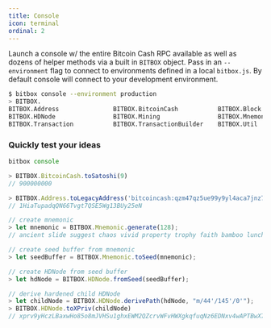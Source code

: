 ```yaml
---
title: Console
icon: terminal
ordinal: 2
---
```


Launch a console w/ the entire Bitcoin Cash RPC available as well as dozens of helper methods via a built in `BITBOX` object. Pass in an `--environment` flag to connect to environments defined in a local `bitbox.js`. By default console will connect to your development environment.

```bash
$ bitbox console --environment production
> BITBOX.
BITBOX.Address               BITBOX.BitcoinCash           BITBOX.Block                 BITBOX.Blockchain            BITBOX.Control               BITBOX.Crypto                BITBOX.ECPair                BITBOX.Generating            BITBOX.restURL
BITBOX.HDNode                BITBOX.Mining                BITBOX.Mnemonic              BITBOX.Network               BITBOX.Price                 BITBOX.RawTransactions       BITBOX.Script                BITBOX.Socket
BITBOX.Transaction           BITBOX.TransactionBuilder    BITBOX.Util
```

### <a name="test-ideas"></a> Quickly test your ideas

```javascript
bitbox console

> BITBOX.BitcoinCash.toSatoshi(9)
// 900000000

> BITBOX.Address.toLegacyAddress('bitcoincash:qzm47qz5ue99y9yl4aca7jnz7dwgdenl85jkfx3znl')
// 1HiaTupadqQN66Tvgt7QSE5Wg13BUy25eN

// create mnemonic
> let mnemonic = BITBOX.Mnemonic.generate(128);
// ancient slide suggest chaos vivid property trophy faith bamboo lunch save hint

// create seed buffer from mnemonic
> let seedBuffer = BITBOX.Mnemonic.toSeed(mnemonic);

// create HDNode from seed buffer
> let hdNode = BITBOX.HDNode.fromSeed(seedBuffer);

// derive hardened child HDNode
> let childNode = BITBOX.HDNode.derivePath(hdNode, "m/44'/145'/0'");
> BITBOX.HDNode.toXPriv(childNode)
// xprv9yHczLBaxwHo85o8mJVHSu1ghxEWM2QZcrvWFvHWXgkqfuqNz6EDNxv4wAPTBwX7nkrnBTPgdCZi7qyQAF72MF4KTq9UzzygDhvBajpwScs
```
